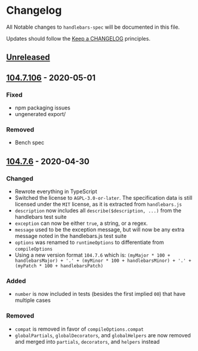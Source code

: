 # Changelog

All Notable changes to `handlebars-spec` will be documented in this file.

Updates should follow the [Keep a CHANGELOG](http://keepachangelog.com/) principles.

## [Unreleased]

## [104.7.106] - 2020-05-01

### Fixed

- npm packaging issues
- ungenerated export/

### Removed

- Bench spec

## [104.7.6] - 2020-04-30

### Changed

- Rewrote everything in TypeScript
- Switched the license to `AGPL-3.0-or-later`. The specification data is still licensed under the `MIT` license, as it is extracted from `handlebars.js`
- `description` now includes all `describe($description, ...)` from the handlebars test suite
- `exception` can now be either `true`, a string, or a regex.
- `message` used to be the exception message, but will now be any extra message noted in the handlebars.js test suite
- `options` was renamed to `runtimeOptions` to differentiate from `compileOptions`
- Using a new version format `104.7.6` which is: `(myMajor * 100 + handlebarsMajor) + '.' + (myMinor * 100 + handlebarsMinor) + '.' + (myPatch * 100 + handlebarsPatch)`

### Added

- `number` is now included in tests (besides the first implied `00`) that have multiple cases

### Removed

- `compat` is removed in favor of `compileOptions.compat`
- `globalPartials`, `globalDecorators`, and `globalHelpers` are now removed and merged into
  `partials`, `decorators`, and `helpers` instead

[Unreleased]: https://github.com/jbboehr/handlebars-spec/compare/v104.7.106...HEAD
[104.7.106]: https://github.com/jbboehr/handlebars-spec/compare/v104.7.6...v104.7.106
[104.7.6]: https://github.com/jbboehr/handlebars-spec/compare/v4.0.5-p1...v104.7.6
